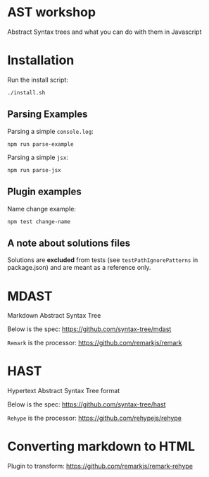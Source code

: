 # AST workshop

Abstract Syntax trees and what you can do with them in Javascript

# Installation

Run the install script:

```
./install.sh
```

## Parsing Examples

Parsing a simple `console.log`:

```
npm run parse-example
```

Parsing a simple `jsx`:


```
npm run parse-jsx
```

## Plugin examples

Name change example:

```
npm test change-name
```

## A note about solutions files
Solutions are **excluded** from tests (see `testPathIgnorePatterns` in package.json) and are meant as a reference only. 

# MDAST

Markdown Abstract Syntax Tree

Below is the spec:
https://github.com/syntax-tree/mdast

`Remark` is the processor:
https://github.com/remarkjs/remark

# HAST

Hypertext Abstract Syntax Tree format

Below is the spec:
https://github.com/syntax-tree/hast

`Rehype` is the processor:
https://github.com/rehypejs/rehype

# Converting markdown to HTML

Plugin to transform:
https://github.com/remarkjs/remark-rehype
